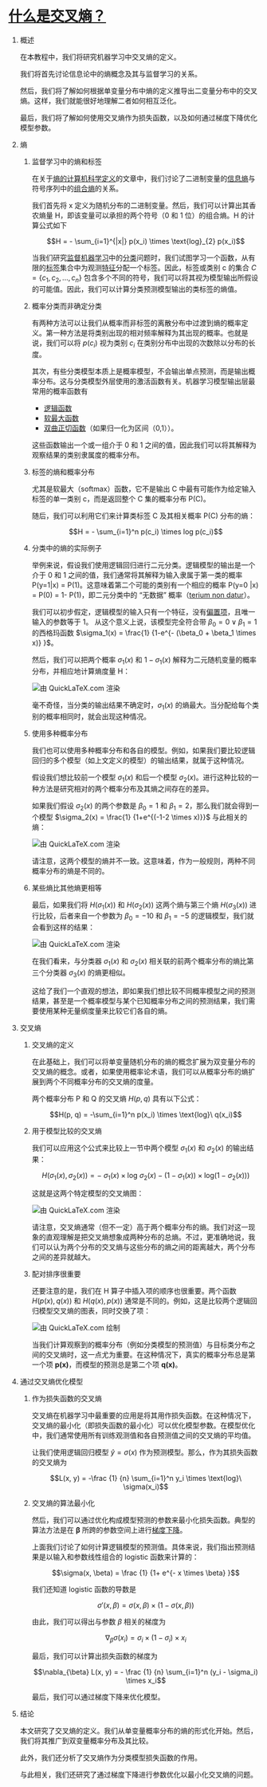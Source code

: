 # [什么是交叉熵？](https://www.baeldung.com/cs/cross-entropy)

1. 概述

    在本教程中，我们将研究机器学习中交叉熵的定义。

    我们将首先讨论信息论中的熵概念及其与监督学习的关系。

    然后，我们将了解如何根据单变量分布中熵的定义推导出二变量分布中的交叉熵。这样，我们就能很好地理解二者如何相互泛化。

    最后，我们将了解如何使用交叉熵作为损失函数，以及如何通过梯度下降优化模型参数。

2. 熵

    1. 监督学习中的熵和标签

        在关于[熵的计算机科学定义](https://www.baeldung.com/cs/cs-entropy-definition)的文章中，我们讨论了二进制变量的[信息熵](https://www.baeldung.com/cs/cs-entropy-definition#magicparlabel-8508)与符号序列中的[组合熵](https://www.baeldung.com/cs/cs-entropy-definition#magicparlabel-8499)的关系。

        我们首先将 x 定义为随机分布的二进制变量。然后，我们可以计算出其香农熵量 H，即该变量可以承担的两个符号（0 和 1 位）的组合熵。H 的计算公式如下

        $$H = - \sum_{i=1}^{|x|} p(x_i) \times \text{log}_{2} p(x_i)$$

        当我们研究[监督机器学习](https://www.baeldung.com/cs/machine-learning-intro#supervised)中的[分类](https://www.baeldung.com/cs/ml-classification-vs-clustering#classification)问题时，我们试图学习一个函数，从有限的[标签](https://www.baeldung.com/cs/ml-labeled-vs-unlabeled-data#2-labeled-data)集合中为观测[特征](https://www.baeldung.com/cs/feature-vs-label#features)分配一个标签。因此，标签或类别 c 的集合 $C = \{c_1, c_2, ... , c_n\}$ 包含多个不同的符号，我们可以将其视为模型输出所假设的可能值。因此，我们可以计算分类预测模型输出的类标签的熵值。

    2. 概率分类而非确定分类

        有两种方法可以让我们从概率而非标签的离散分布中过渡到熵的概率定义。第一种方法是将类别出现的相对频率解释为其出现的概率。也就是说，我们可以将 $p(c_i)$ 视为类别 $c_i$ 在类别分布中出现的次数除以分布的长度。

        其次，有些分类模型本质上是概率模型，不会输出单点预测，而是输出概率分布。这与分类模型外层使用的激活函数有关。机器学习模型输出层最常用的概率函数有

        - [逻辑函数](https://www.baeldung.com/cs/cost-function-logistic-regression-logarithmic-expr#1-a-review-on-the-logistic-function)
        - [软最大函数](https://www.baeldung.com/cs/ml-nonlinear-activation-functions#3-softmax)
        - [双曲正切函数](https://www.baeldung.com/cs/ml-nonlinear-activation-functions#2-hyperbolic-tangent)（如果归一化为区间（0,1））。

        这些函数输出一个或一组介于 0 和 1 之间的值，因此我们可以将其解释为观察结果的类别隶属度的概率分布。

    3. 标签的熵和概率分布

        尤其是软最大（softmax）函数，它不是输出 C 中最有可能作为给定输入标签的单一类别 c，而是返回整个 C 集的概率分布 P(C)。

        随后，我们可以利用它们来计算类标签 C 及其相关概率 P(C) 分布的熵：

        $$H = - \sum_{i=1}^n p(c_i) \times log p(c_i)$$

    4. 分类中的熵的实际例子

        举例来说，假设我们使用逻辑回归进行二元分类。逻辑模型的输出是一个介于 0 和 1 之间的值，我们通常将其解释为输入隶属于第一类的概率 P(y=1|x) = P(1)。这意味着第二个可能的类别有一个相应的概率 P(y=0 |x) = P(0) = 1- P(1)，即二元分类中的 “无数据” 概率（[terium non datur](https://en.wikipedia.org/wiki/Law_of_excluded_middle)）。

        我们可以初步假定，逻辑模型的输入只有一个特征，没有[偏置项](https://www.baeldung.com/cs/neural-networks-bias)，且唯一输入的参数等于 1。 从这个意义上说，该模型完全符合带 $\beta_0 = 0 \vee \beta_1 = 1$ 的西格玛函数 $\sigma_1(x) = \frac{1} {1-e^{- (\beta_0 + \beta_1 \times x)} }$。

        然后，我们可以把两个概率 $\sigma_1(x)$ 和 $1-\sigma_1(x)$ 解释为二元随机变量的概率分布，并相应地计算熵度量 H：

        ![由 QuickLaTeX.com 渲染](pic/quicklatex.com-6cb29fdf8f084a479def4361e8549df6_l3.svg)

        毫不奇怪，当分类的输出结果不确定时，$\sigma_1(x)$ 的熵最大。当分配给每个类别的概率相同时，就会出现这种情况。

    5. 使用多种概率分布

        我们也可以使用多种概率分布和各自的模型。例如，如果我们要比较逻辑回归的多个模型（如上文定义的模型）的输出结果，就属于这种情况。

        假设我们想比较前一个模型 $\sigma_1(x)$ 和后一个模型 $\sigma_2(x)$。进行这种比较的一种方法是研究相对的两个概率分布及其熵之间存在的差异。

        如果我们假设 $\sigma_2(x)$ 的两个参数是 $\beta_0 = 1$ 和 $\beta_1 = 2$，那么我们就会得到一个模型 $\sigma_2(x) = \frac{1} {1+e^{(-1-2 \times x)}}$ 与此相关的熵：

        ![由 QuickLaTeX.com 渲染](pic/quicklatex.com-75c340abf1198158f324bd2a9578273e_l3.svg)

        请注意，这两个模型的熵并不一致。这意味着，作为一般规则，两种不同概率分布的熵是不同的。

    6. 某些熵比其他熵更相等

        最后，如果我们将 $H(\sigma_1(x))$ 和 $H(\sigma_2(x))$ 这两个熵与第三个熵 $H(\sigma_3(x))$ 进行比较，后者来自一个参数为 $\beta_0 = -10$ 和 $\beta_1 = -5$ 的逻辑模型，我们就会看到这样的结果：

        ![由 QuickLaTeX.com 渲染](pic/quicklatex.com-c553ba6a1827790e29e52fb9ad7ba51a_l3.svg)

        在我们看来，与分类器 $\sigma_1(x)$ 和 $\sigma_2(x)$ 相关联的前两个概率分布的熵比第三个分类器 $\sigma_3(x)$ 的熵更相似。

        这给了我们一个直观的想法，即如果我们想比较不同概率模型之间的预测结果，甚至是一个概率模型与某个已知概率分布之间的预测结果，我们需要使用某种无量纲度量来比较它们各自的熵。

3. 交叉熵

    1. 交叉熵的定义

        在此基础上，我们可以将单变量随机分布的熵的概念扩展为双变量分布的交叉熵的概念。或者，如果使用概率论术语，我们可以从概率分布的熵扩展到两个不同概率分布的交叉熵的度量。

        两个概率分布 P 和 Q 的交叉熵 $H(p, q)$ 具有以下公式：

        $$H(p, q) = -\sum_{i=1}^n p(x_i) \times \text{log}\ q(x_i)$$

    2. 用于模型比较的交叉熵

        我们可以应用这个公式来比较上一节中两个模型 $\sigma_1(x)$ 和 $\sigma_2(x)$ 的输出结果：

        $$H(\sigma_1(x), \sigma_2(x)) = -\ \sigma_1(x) \times \text{log}\ \sigma_2(x) - (1- \sigma_1(x)) \times \text{log} (1- \sigma_2(x)))$$

        这就是这两个特定模型的交叉熵图：

        ![由 QuickLaTeX.com 渲染](pic/quicklatex.com-6f9a69864fc076094c662a00c637cd1e_l3.svg)

        请注意，交叉熵通常（但不一定）高于两个概率分布的熵。我们对这一现象的直观理解是把交叉熵想象成两种分布的总熵。不过，更准确地说，我们可以认为两个分布的交叉熵与这些分布的熵之间的距离越大，两个分布之间的差异就越大。

    3. 配对排序很重要

        还要注意的是，我们在 H 算子中插入项的顺序也很重要。两个函数 $H(p(x), q(x))$ 和 $H(q(x), p(x))$ 通常是不同的。例如，这是比较两个逻辑回归模型交叉熵的图表，同时交换了项：

        ![由 QuickLaTeX.com 绘制](pic/quicklatex.com-6d081ba2efd88a7b21996ff9c35af332_l3.svg)

        当我们计算观察到的概率分布（例如分类模型的预测值）与目标类分布之间的交叉熵时，这一点尤为重要。在这种情况下，真实的概率分布总是第一个项 $\boldsymbol{p(x)}$，而模型的预测总是第二个项 $\boldsymbol{q(x)}$。

4. 通过交叉熵优化模型

    1. 作为损失函数的交叉熵

        交叉熵在机器学习中最重要的应用是将其用作损失函数。在这种情况下，交叉熵的最小化（即损失函数的最小化）可以优化模型参数。在模型优化中，我们通常使用所有训练观测值和各自预测值之间的交叉熵的平均值。

        让我们使用逻辑回归模型 $\hat{y} = \sigma(x)$ 作为预测模型。那么，作为其损失函数的交叉熵为

        $$L(x, y) = -\frac {1} {n} \sum_{i=1}^n y_i \times \text{log}\ \sigma(x_i)$$

    2. 交叉熵的算法最小化

        然后，我们可以通过优化构成模型预测的参数来最小化损失函数。典型的算法方法是在 $\boldsymbol{\beta}$ 所跨的参数空间上进行[梯度下降](https://www.baeldung.com/cs/gradient-descent-vs-ascent#gradient-descent)。

        上面我们讨论了如何计算逻辑模型的预测值。具体来说，我们指出预测结果是以输入和参数线性组合的 logistic 函数来计算的：

        $$\sigma(x, \beta) = \frac {1} {1+ e^{- x \times \beta} }$$

        我们还知道 logistic 函数的导数是

        $$\sigma'(x, \beta) = \sigma(x, \beta) \times (1- \sigma(x, \beta) )$$

        由此，我们可以得出与参数 $\beta$ 相关的梯度为

        $$\nabla_{\beta} \sigma(x_i) = \sigma_i \times (1- \sigma_i ) \times x_i$$

        最后，我们可以计算出损失函数的梯度为

        $$\nabla_{\beta} L(x, y) = - \frac {1} {n} \sum_{i=1}^n (y_i - \sigma_i) \times x_i$$

        最后，我们可以通过梯度下降来优化模型。

5. 结论

    本文研究了交叉熵的定义。我们从单变量概率分布的熵的形式化开始。然后，我们将其推广到双变量概率分布及其比较。

    此外，我们还分析了交叉熵作为分类模型损失函数的作用。

    与此相关，我们还研究了通过梯度下降进行参数优化以最小化交叉熵的问题。
